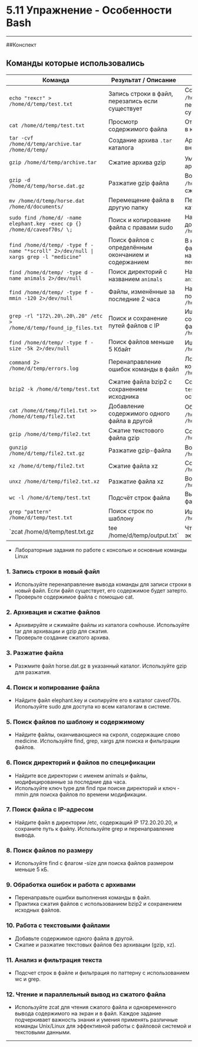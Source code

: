 # 5.11 Упражнение - Особенности Bash

--- 

##Конспект

## Команды которые использовались

| Команда                                               | Результат / Описание                              | Пояснение                                                                                          |
|------------------------------------------------------|--------------------------------------------------|---------------------------------------------------------------------------------------------------|
| `echo "текст" > /home/d/temp/test.txt`               | Запись строки в файл, перезапись если существует | Создаёт новый файл `/home/d/temp/test.txt` или перезаписывает существующий                         |
| `cat /home/d/temp/test.txt`                          | Просмотр содержимого файла                        | Отображает содержимое файла в консоли                                                             |
| `tar -cvf /home/d/temp/archive.tar /home/d/temp/`    | Создание архива `.tar` каталога                   | Архивирует все файлы и папки внутри `/home/d/temp`                                                |
| `gzip /home/d/temp/archive.tar`                      | Сжатие архива gzip                               | Уменьшает размер файла архива                                                                      |
| `gzip -d /home/d/temp/horse.dat.gz`                  | Разжатие gzip файла                              | Восстанавливает `/home/d/temp/horse.dat` из сжатого файла                                         |
| `mv /home/d/temp/horse.dat /home/d/documents/`       | Перемещение файла в другую папку                 | Перемещает файл `horse.dat` в каталог `/home/d/documents/`                                        |
| `sudo find /home/d/ -name elephant.key -exec cp {} /home/d/caveof70s/ \;` | Поиск и копирование файла с правами sudo        | Находит файл `elephant.key` в домашней папке `d` и копирует в `/home/d/caveof70s/`                 |
| `find /home/d/temp/ -type f -name "*scroll" 2>/dev/null \| xargs grep -l "medicine"` | Поиск файлов с определённым окончанием и содержанием | В каталоге `/home/d/temp/` ищет файлы, которые заканчиваются на `scroll` и содержат слово `medicine`|
| `find /home/d/temp/ -type d -name animals 2>/dev/null`| Поиск директорий с названием `animals`           | Находит все директории `animals` внутри `/home/d/temp/`                                          |
| `find /home/d/temp/ -type f -mmin -120 2>/dev/null`   | Файлы, изменённые за последние 2 часа             | Находит файлы, обновлённые в последние 120 минут в `/home/d/temp/`                               |
| `grep -rl "172\.20\.20\.20" /etc > /home/d/temp/found_ip_files.txt` | Поиск и сохранение путей файлов с IP             | Ищет IP `172.20.20.20` в `/etc` и сохраняет список найденных файлов в `/home/d/temp/found_ip_files.txt`|
| `find /home/d/temp/ -type f -size -5k 2>/dev/null`    | Поиск файлов меньше 5 Кбайт                         | Ищет маленькие файлы в `/home/d/temp/`                                                           |
| `command 2> /home/d/temp/errors.log`                  | Перенаправление ошибок команды в файл             | Логирует ошибки выполнения команды в файл `/home/d/temp/errors.log`                               |
| `bzip2 -k /home/d/temp/test.txt`                      | Сжатие файла bzip2 с сохранением исходника        | Создаёт сжатый файл `test.txt.bz2`, исходный `test.txt` остаётся                                  |
| `cat /home/d/temp/file1.txt >> /home/d/temp/file2.txt`| Добавление содержимого одного файла в другой       | Объединяет содержимое `/home/d/temp/file1.txt` в конец `/home/d/temp/file2.txt`                   |
| `gzip /home/d/temp/file2.txt`                         | Сжатие текстового файла gzip                       | Создаёт `/home/d/temp/file2.txt.gz`                                                               |
| `gunzip /home/d/temp/file2.txt.gz`                    | Разжатие gzip-файла                               | Восстанавливает `/home/d/temp/file2.txt`                                                         |
| `xz /home/d/temp/file2.txt`                           | Сжатие файла xz                                  | Создаёт `/home/d/temp/file2.txt.xz`                                                               |
| `unxz /home/d/temp/file2.txt.xz`                      | Разжатие файла xz                                | Восстанавливает `/home/d/temp/file2.txt`                                                         |
| `wc -l /home/d/temp/test.txt`                         | Подсчёт строк файла                              | Выводит количество строк файла `/home/d/temp/test.txt`                                            |
| `grep "pattern" /home/d/temp/test.txt`                | Поиск строк по шаблону                            | Ищет `pattern` в файле `/home/d/temp/test.txt`                                                    |
| `zcat /home/d/temp/test.txt.gz | tee /home/d/temp/output.txt` | Чтение gzip-файла и вывод на экран и в файл      | Одновременно выводит содержимое сжатого файла и записывает его в файл `/home/d/temp/output.txt`   |


- Лабораторные задания по работе с консолью и основные команды Linux

### 1. Запись строки в новый файл
- Используйте перенаправление вывода команды для записи строки в новый файл. Если файл существует, его содержимое будет затерто.
- Проверьте содержимое файла с помощью cat.
### 2. Архивация и сжатие файлов
- Архивируйте и сжимайте файлы из каталога cowhouse. Используйте tar для архивации и gzip для сжатия.
- Проверьте создание сжатого архива.
### 3. Разжатие файла
- Разжмите файл horse.dat.gz в указанный каталог. Используйте gzip для разжатия.
### 4. Поиск и копирование файла
- Найдите файл elephant.key и скопируйте его в каталог caveof70s. Используйте sudo для доступа ко всем каталогам в системе.
### 5. Поиск файлов по шаблону и содержимому
- Найдите файлы, оканчивающиеся на скролл, содержащие слово medicine. Используйте find, grep, xargs для поиска и фильтрации файлов.
### 6. Поиск директорий и файлов по спецификации
- Найдите все директории с именем animals и файлы, модифицированные за последние два часа.
- Используйте ключ type для find при поиске директорий и ключ -mmin для поиска файлов по времени модификации.
### 7. Поиск файла с IP-адресом
- Найдите файл в директории /etc, содержащий IP 172.20.20.20, и сохраните путь к файлу. Используйте grep и перенаправление вывода.
### 8. Поиск файлов по размеру
- Используйте find с флагом -size для поиска файлов размером меньше 5 кБ.
### 9. Обработка ошибок и работа с архивами
- Перенаправьте ошибки выполнения команды в файл.
- Практика сжатия файлов с использованием bzip2 и сохранением исходных файлов.
### 10. Работа с текстовыми файлами
- Добавьте содержимое одного файла в другой.
- Сжатие и разжатие текстовых файлов без архивации (gzip, xz).
### 11. Анализ и фильтрация текста
- Подсчет строк в файле и фильтрация по паттерну с использованием wc и grep.
### 12. Чтение и параллельный вывод из сжатого файла
- Используйте zcat для чтения сжатого файла и одновременного вывода содержимого на экран и в файл.
Каждое задание подчеркивает важность знания и умения применять различные команды Unix/Linux для эффективной работы с файловой системой и текстовыми данными.
---